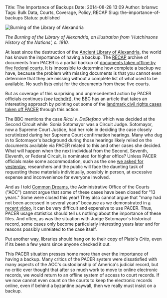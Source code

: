Title: The Importance of Backups
Date: 2014-08-28 13:09
Author: brianwc
Tags: Bulk Data, Courts, Coverage, Policy, RECAP
Slug: the-importance-of-backups
Status: published

<div class="right-image">
    <img src="{filename}/images/The_Burning_of_the_Library_at_Alexandria_in_391_AD.jpg"
         alt="Burning of the Library of Alexandria"/>
</div>

*The Burning of the Library of Alexandria, an illustration from
'Hutchinsons History of the Nations', c. 1910.*

At least since the destruction of the [Ancient Library of
Alexandria](en.wikipedia.org/wiki/Library_of_alexandria), the world has
known the importance of having a backup. The
[RECAP](http://recapthelaw.org) archive of documents from PACER is a
partial backup of [documents taken offline by five federal
courts](https://www.pacer.gov/announcements/general/webpacer.html). It
is impossible to determine how complete a backup we have, because the
problem with missing documents is that you cannot even determine that
they are missing without a complete list of what used to be available.
No such lists exist for the documents from these five courts.

But as coverage of this surprising and unprecedented action by PACER
officials continues (*see*
[techdirt](https://www.techdirt.com/articles/20140826/18032328332/pacer-officials-give-weak-nonsensical-excuse-why-pacer-deleted-tons-public-court-records-with-no-notice.shtml)),
the BBC has an article that takes an interesting approach by pointing
out some of the [landmark civil rights cases taken off
PACER](http://www.bbc.com/news/technology-28953299) through this action.

The BBC mentions the case *Ricci v. DeStefano* which was decided at the
Second Circuit while  Sonia Sotomayor was a Circuit Judge. Sotomayor,
now a Supreme Court Justice, had her role in deciding the case closely
scrutinized during her Supreme Court confirmation hearings. Many who dug
in to Sotomayor's background during those hearings likely relied on the
documents available via PACER related to this and other cases she
decided. What will happen when the next individual from the Second,
Seventh, Eleventh, or Federal Circuit, is nominated for higher office?
Unless PACER officials make some accommodation, such as the one [we
asked for
yesterday](/2014/08/27/free-law-project-joins-request-for-access-to-offline-pacer-documents/),
researchers and the public will face the daunting task of requesting
these materials individually, possibly in person, at excessive expense
and inconvenience for everyone involved.

And as I told [Common
Dreams](http://commondreams.org/news/2014/08/28/decade-court-cases-quietly-wiped-online-database),
the Administrative Office of the Courts ("AOC") cannot argue that some
of these cases have been closed for "13 years." Some were closed this
year! They also cannot argue that "many had not been accessed in several
years" because as we demonstrated in [a recent
video](/2014/08/26/using-pacer-what-could-possibly-go-wrong/),
it can be very difficult and expensive to use PACER. Thus, PACER usage
statistics should tell us nothing about the importance of these files.
And often, as was the situation with Judge Sotomayor's historical
record, some cases only become particularly interesting years later and
for reasons possibly unrelated to the case itself.

Put another way, libraries should hang on to their copy of Plato's
*Crito*, even if its been a few years since anyone checked it out.

This PACER situation presses home more than ever the importance of
having a backup. Many critics of the PACER system were dissatisfied with
many aspects of the AOC's custodianship of America's judicial record,
but no critic ever thought that after so much work to move to online
electronic records, we would return to an offline system of access to
court records. If we now cannot even count on the courts to keep the
electronic records online, even if behind a byzantine paywall, then we
really must insist on a backup.

